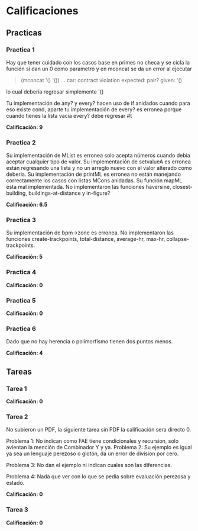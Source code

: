 # Calificaciones

## Practicas

### Practica 1

Hay que tener cuidado con los casos base en primes no checa y se cicla
la función si dan un 0 como parametro y en mconcat se da un error al ejecutar

> (mconcat '() '())
. . car: contract violation
  expected: pair?
  given: '()
  
lo cual debería regresar simplemente '()

Tu implementación de any? y every? hacen uso de if anidados cuando para eso existe cond, aparte tu implementación de every? es erronea porque cuando tienes la lista vacía every? debe regresar #t

**Calificación: 9**

### Practica 2

Su implementación de MList es erronea solo acepta números cuando debía
aceptar cualquier tipo de valor. Su implementación de setvalueA es erronea están regresando una lista y no un arreglo nuevo con el valor alterado como deberia.
Su implementación de printML es erronea no están manejando correctamente los casos con listas MCons anidadas.
Su función mapML esta mal implementada.
No implementaron las funciones haversine, closest-building, buildings-at-distance y in-figure?

**Calificación: 6.5**

### Practica 3
Su implementación de bpm->zone es erronea.
No implementaron las funciones create-trackpoints, total-distance, average-hr,
max-hr, collapse-trackpoints.

**Calificación: 5**

### Practica 4

**Calificación: 0**

### Practica 5

**Calificación: 0**

### Practica 6

Dado que no hay herencia o polimorfismo tienen
dos puntos menos.

**Calificación: 4**

## Tareas

### Tarea 1

**Calificación: 0**

### Tarea 2

No subieron un PDF, la siguiente tarea sin PDF la calificación sera directo 0.

Problema 1: No indican como FAE tiene condicionales y recursion, solo avientan
la mención de Combinador Y y ya.
Problema 2: Su ejemplo es igual ya sea un lenguaje perezoso o glotón, da un
error de division por cero.

Problema 3: No dan el ejemplo ni indican cuales son las diferencias.

Problema 4: Nada que ver con lo que se pedia sobre evaluación perezosa y estado.

**Calificación: 0**

### Tarea 3

**Calificación: 0**